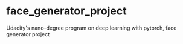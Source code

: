 # face_generator_project
Udacity's nano-degree program on deep learning with pytorch, face generator project
